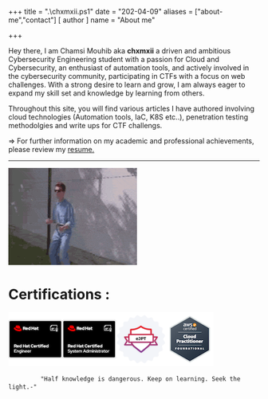 +++
title = ".\\chxmxii.ps1"
date = "202-04-09"
aliases = ["about-me","contact"]
[ author ]
  name = "About me"

+++


Hey there, I am Chamsi Mouhib aka **chxmxii** a driven and ambitious Cybersecurity Engineering student with a passion for Cloud and Cybersecurity, an enthusiast of automation tools, and actively involved in the cybersecurity community, participating in CTFs with a focus on web challenges. With a strong desire to learn and grow, I am always eager to expand my skill set and knowledge by learning from others.

Throughout this site, you will find various articles I have authored involving cloud technologies (Automation tools, IaC, K8S etc..), penetration testing methodolgies and write ups for CTF challengs. 

=> For further information on my academic and professional achievements, please review my [resume.](../cv.pdf)

----------------------------------------------------------------------------------------------------------------------

![](/nev.gif#center)

# Certifications :

![](/certs.png#center)


             "Half knowledge is dangerous. Keep on learning. Seek the light.-"